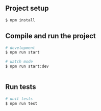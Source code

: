 ## Project setup

```bash
$ npm install
```

## Compile and run the project

```bash
# development
$ npm run start

# watch mode
$ npm run start:dev
 
```

## Run tests

```bash
# unit tests
$ npm run test
 
```
